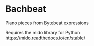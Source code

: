 # Bachbeat
Piano pieces from Bytebeat expressions

Requires the mido library for Python  
https://mido.readthedocs.io/en/stable/
